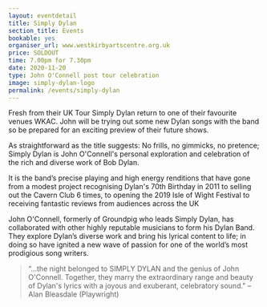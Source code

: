 ```yaml
---
layout: eventdetail
title: Simply Dylan
section_title: Events
bookable: yes
organiser_url: www.westkirbyartscentre.org.uk
price: SOLDOUT
time: 7.00pm for 7.30pm
date: 2020-11-20
type: John O'Connell post tour celebration
image: simply-dylan-logo
permalink: /events/simply-dylan
---
```


Fresh from their UK Tour Simply Dylan return to one of their favourite venues WKAC. John will be trying out some new Dylan songs with the band so be prepared for an exciting preview of their future shows.

As straightforward as the title suggests: No frills, no gimmicks, no pretence; Simply Dylan is John O'Connell's personal exploration and celebration of the rich and diverse work of Bob Dylan.

It is the band’s precise playing and high energy renditions that have gone from a modest project recognising Dylan's 70th Birthday in 2011 to selling out the Cavern Club 6 times, to opening the 2019 Isle of Wight Festival to receiving fantastic reviews from audiences across the UK

John O'Connell, formerly of Groundpig who leads Simply Dylan, has collaborated with other highly reputable musicians to form his Dylan Band. They explore Dylan’s diverse work and bring his lyrical content to life; in doing so have ignited a new wave of passion for one of the world’s most prodigious song writers.

>“…the night belonged to SIMPLY DYLAN and the genius of John O'Connell. Together, they marry the extraordinary range and beauty of Dylan's lyrics with a joyous and exuberant, celebratory sound." – Alan Bleasdale (Playwright)
